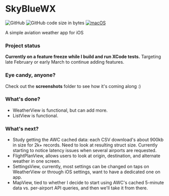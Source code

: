 # SkyBlueWX
![GitHub](https://img.shields.io/github/license/bitwise-aviator/SkyBlueWX)
![GitHub code size in bytes](https://img.shields.io/github/languages/code-size/bitwise-aviator/SkyBlueWX)
[![macOS](https://svgshare.com/i/ZjP.svg)](https://svgshare.com/i/ZjP.svg)

A simple aviation weather app for iOS

### Project status
**Currently on a feature freeze while I build and run XCode tests.** Targeting late February or early March to continue adding features.

### Eye candy, anyone?
Check out the **screenshots** folder to see how it's coming along :)

### What's done?
- WeatherView is functional, but can add more.
- ListView is functional.

### What's next?
- Study getting the AWC cached data: each CSV download's about 900kb in size for 2k+ records. Need to look at resulting struct size. Currently starting to notice latency issues when several airports are requested.
- FlightPlanView, allows users to look at origin, destination, and alternate weather in one screen.
- SettingsView, currently, most settings can be changed on taps on WeatherView or through iOS settings, want to have a dedicated one on app.
- MapView, tied to whether I decide to start using AWC's cached 5-minute data vs. per-airport API queries, and then we'll take it from there.
